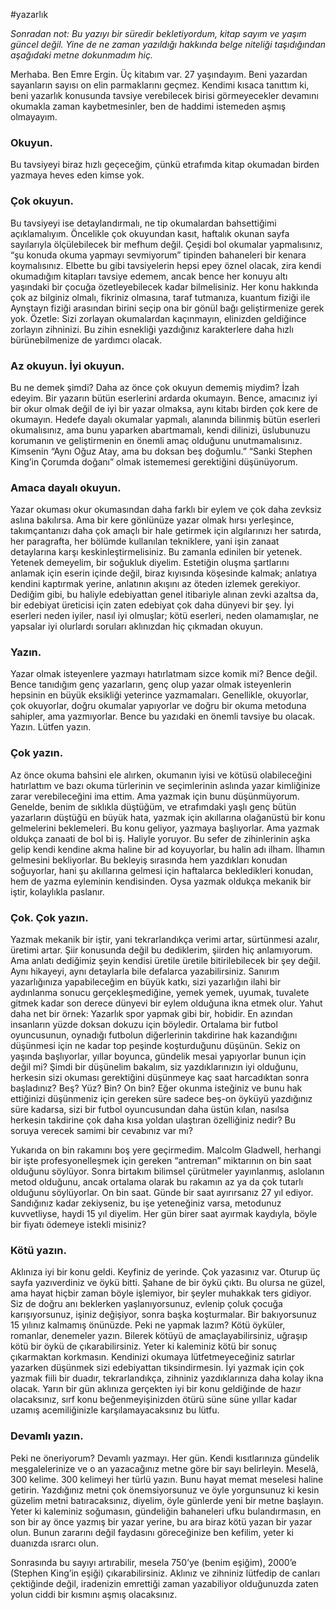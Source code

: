 #yazarlık 

*Sonradan not: Bu yazıyı bir süredir bekletiyordum, kitap sayım ve yaşım güncel değil. Yine de ne zaman yazıldığı hakkında belge niteliği taşıdığından aşağıdaki metne dokunmadım hiç.*  

Merhaba. Ben Emre Ergin. Üç kitabım var. 27 yaşındayım. Beni yazardan sayanların sayısı on elin parmaklarını geçmez. Kendimi kısaca tanıttım ki, beni yazarlık konusunda tavsiye verebilecek birisi görmeyecekler devamını okumakla zaman kaybetmesinler, ben de haddimi istemeden aşmış olmayayım. 
  

### Okuyun.

Bu tavsiyeyi biraz hızlı geçeceğim, çünkü etrafımda kitap okumadan birden yazmaya heves eden kimse yok.

### Çok okuyun. 

Bu tavsiyeyi ise detaylandırmalı, ne tip okumalardan bahsettiğimi açıklamalıyım. Öncelikle çok okuyundan kasıt, haftalık okunan sayfa sayılarıyla ölçülebilecek bir mefhum değil. Çeşidi bol okumalar yapmalısınız, “şu konuda okuma yapmayı sevmiyorum” tipinden bahaneleri bir kenara koymalısınız. Elbette bu gibi tavsiyelerin hepsi epey öznel olacak, zira kendi okumadığım kitapları tavsiye edemem, ancak bence her konuyu altı yaşındaki bir çocuğa özetleyebilecek kadar bilmelisiniz. Her konu hakkında çok az bilginiz olmalı, fikriniz olmasına, taraf tutmanıza, kuantum fiziği ile Aynştayn fiziği arasından birini seçip ona bir gönül bağı geliştirmenize gerek yok. Özetle: Sizi zorlayan okumalardan kaçınmayın, elinizden geldiğince zorlayın zihninizi. Bu zihin esnekliği yazdığınız karakterlere daha hızlı bürünebilmenize de yardımcı olacak.  

### Az okuyun. İyi okuyun.  

Bu ne demek şimdi? Daha az önce çok okuyun dememiş miydim? İzah edeyim. Bir yazarın bütün eserlerini ardarda okumayın. Bence, amacınız iyi bir okur olmak değil de iyi bir yazar olmaksa, aynı kitabı birden çok kere de okumayın. Hedefe dayalı okumalar yapmalı, alanında bilinmiş bütün eserleri okumalısınız, ama bunu yaparken abartmamalı, kendi dilinizi, üslubunuzu korumanın ve geliştirmenin en önemli amaç olduğunu unutmamalısınız. Kimsenin “Aynı Oğuz Atay, ama bu doksan beş doğumlu.” “Sanki Stephen King’in Çorumda doğanı” olmak istememesi gerektiğini düşünüyorum.  

### Amaca dayalı okuyun.  

Yazar okuması okur okumasından daha farklı bir eylem ve çok daha zevksiz aslına bakılırsa. Ama bir kere gönlünüze yazar olmak hırsı yerleşince, takımçantanızı daha çok amaçlı bir hale getirmek için algılarınızı her satırda, her paragrafta, her bölümde kullanılan tekniklere, yani işin zanaat detaylarına karşı keskinleştirmelisiniz. Bu zamanla edinilen bir yetenek. Yetenek demeyelim, bir soğukluk diyelim. Estetiğin oluşma şartlarını anlamak için eserin içinde değil, biraz kıyısında köşesinde kalmak; anlatıya kendini kaptırmak yerine, anlatının akışını az öteden izlemek gerekiyor. Dediğim gibi, bu haliyle edebiyattan genel itibariyle alınan zevki azaltsa da, bir edebiyat üreticisi için zaten edebiyat çok daha dünyevi bir şey. İyi eserleri neden iyiler, nasıl iyi olmuşlar; kötü eserleri, neden olamamışlar, ne yapsalar iyi olurlardı soruları aklınızdan hiç çıkmadan okuyun.  

### Yazın.  

Yazar olmak isteyenlere yazmayı hatırlatmam sizce komik mi? Bence değil. Bence tanıdığım genç yazarların, genç olup yazar olmak isteyenlerin hepsinin en büyük eksikliği yeterince yazmamaları. Genellikle, okuyorlar, çok okuyorlar, doğru okumalar yapıyorlar ve doğru bir okuma metoduna sahipler, ama yazmıyorlar. Bence bu yazıdaki en önemli tavsiye bu olacak. Yazın. Lütfen yazın.  

### Çok yazın.

Az önce okuma bahsini ele alırken, okumanın iyisi ve kötüsü olabileceğini hatırlattım ve bazı okuma türlerinin ve seçimlerinin aslında yazar kimliğinize zarar verebileceğini ima ettim. Ama yazmak için bunu düşünmüyorum. Genelde, benim de sıklıkla düştüğüm, ve etrafımdaki yaşlı genç bütün yazarların düştüğü en büyük hata, yazmak için akıllarına olağanüstü bir konu gelmelerini beklemeleri. Bu konu geliyor, yazmaya başlıyorlar. Ama yazmak oldukça zanaati de bol bi iş. Haliyle yoruyor. Bu sefer de zihinlerinin aşka gelip kendi kendine akma haline bir ad koyuyorlar, bu halin adı ilham. İlhamın gelmesini bekliyorlar. Bu bekleyiş sırasında hem yazdıkları konudan soğuyorlar, hani şu akıllarına gelmesi için haftalarca bekledikleri konudan, hem de yazma eyleminin kendisinden. Oysa yazmak oldukça mekanik bir iştir, kolaylıkla paslanır.  

### Çok. Çok yazın. 

Yazmak mekanik bir iştir, yani tekrarlandıkça verimi artar, sürtünmesi azalır, üretimi artar. Şiir konusunda değil bu dediklerim, şiirden hiç anlamıyorum. Ama anlatı dediğimiz şeyin kendisi üretile üretile bitirilebilecek bir şey değil. Aynı hikayeyi, aynı detaylarla bile defalarca yazabilirsiniz. Sanırım yazarlığınıza yapabileceğim en büyük katkı, sizi yazarlığın ilahi bir aydınlanma sonucu gerçekleşmediğine, yemek yemek, uyumak, tuvalete gitmek kadar son derece dünyevi bir eylem olduğuna ikna etmek olur. Yahut daha net bir örnek: Yazarlık spor yapmak gibi bir, hobidir. En azından insanların yüzde doksan dokuzu için böyledir. Ortalama bir futbol oyuncusunun, oynadığı futbolun diğerlerinin takdirine hak kazandığını düşünmesi için ne kadar top peşinde koşturduğunu düşünün. Sekiz on yaşında başlıyorlar, yıllar boyunca, gündelik mesai yapıyorlar bunun için değil mi? Şimdi bir düşünelim bakalım, siz yazdıklarınızın iyi olduğunu, herkesin sizi okuması gerektiğini düşünmeye kaç saat harcadıktan sonra başladınız? Beş? Yüz? Bin? On bin? Eğer okunma isteğiniz ve bunu hak ettiğinizi düşünmeniz için gereken süre sadece beş-on öyküyü yazdığınız süre kadarsa, sizi bir futbol oyuncusundan daha üstün kılan, nasılsa herkesin takdirine çok daha kısa yoldan ulaştıran özelliğiniz nedir? Bu soruya verecek samimi bir cevabınız var mı?  

Yukarıda on bin rakamını boş yere geçirmedim. Malcolm Gladwell, herhangi bir işte profesyonelleşmek için gereken “antreman” miktarının on bin saat olduğunu söylüyor. Sonra birtakım bilimsel çürütmeler yayınlanmış, aslolanın metod olduğunu, ancak ortalama olarak bu rakamın az ya da çok tutarlı olduğunu söylüyorlar. On bin saat. Günde bir saat ayırırsanız 27 yıl ediyor. Sandığınız kadar zekiyseniz, bu işe yeteneğiniz varsa, metodunuz kuvvetliyse, haydi 15 yıl diyelim. Her gün birer saat ayırmak kaydıyla, böyle bir fiyatı ödemeye istekli misiniz?  

### Kötü yazın. 

Aklınıza iyi bir konu geldi. Keyfiniz de yerinde. Çok yazasınız var. Oturup üç sayfa yazıverdiniz ve öykü bitti. Şahane de bir öykü çıktı. Bu olursa ne güzel, ama hayat hiçbir zaman böyle işlemiyor, bir şeyler muhakkak ters gidiyor. Siz de doğru anı beklerken yaşlanıyorsunuz, evlenip çoluk çocuğa karışıyorsunuz, işiniz değişiyor, sonra başka koşturmalar. Bir bakıyorsunuz 15 yılınız kalmamış önünüzde. Peki ne yapmak lazım? Kötü öyküler, romanlar, denemeler yazın. Bilerek kötüyü de amaçlayabilirsiniz, uğraşıp kötü bir öykü de çıkarabilirsiniz. Yeter ki kaleminiz kötü bir sonuç çıkarmaktan korkmasın. Kendinizi okumaya lütfetmeyeceğiniz satırlar yazarken düşünmek sizi edebiyattan tiksindirmesin. İyi yazmak için çok yazmak fiili bir duadır, tekrarlandıkça, zihniniz yazdıklarınıza daha kolay ikna olacak. Yarın bir gün aklınıza gerçekten iyi bir konu geldiğinde de hazır olacaksınız, sırf konu beğenmeyişinizden ötürü süne süne yıllar kadar uzamış acemiliğinizle karşılamayacaksınız bu lütfu.  

### Devamlı yazın.  

Peki ne öneriyorum? Devamlı yazmayı. Her gün. Kendi kısıtlarınıza gündelik meşgalelerinize ve o an yazacağınız metne göre bir sayı belirleyin. Meselâ, 300 kelime. 300 kelimeyi her türlü yazın. Bunu hayat memat meselesi haline getirin. Yazdığınız metni çok önemsiyorsunuz ve öyle yorgunsunuz ki kesin güzelim metni batıracaksınız, diyelim, öyle günlerde yeni bir metne başlayın. Yeter ki kaleminiz soğumasın, gündeliğin bahaneleri ufku bulandırmasın, en son bir ay önce yazmış bir yazar yerine, bu ara biraz kötü yazan bir yazar olun. Bunun zararını değil faydasını göreceğinize ben kefilim, yeter ki duanızda ısrarcı olun.  

Sonrasında bu sayıyı artırabilir, mesela 750’ye (benim eşiğim), 2000’e (Stephen King’in eşiği) çıkarabilirsiniz. Aklınız ve zihniniz lütfedip de canları çektiğinde değil, iradenizin emrettiği zaman yazabiliyor olduğunuzda zaten yolun ciddi bir kısmını aşmış olacaksınız.